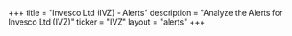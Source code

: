 +++
title = "Invesco Ltd (IVZ) - Alerts"
description = "Analyze the Alerts for Invesco Ltd (IVZ)"
ticker = "IVZ"
layout = "alerts"
+++

